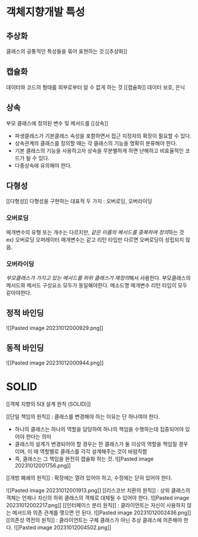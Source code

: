 # 객체지향개발 특성
## 추상화
클래스의 공통적인 특성들을 묶어 표현하는 것
[[추상화]]
## 캡슐화
데이터와 코드의 형태를 외부로부터 알 수 없게 하는 것
[[캡슐화]]
데이터 보호, 은닉 
## 상속
부모 클래스에 정의된 변수 및 메서드를
[[상속]]
- 파생클래스가 기본클래스 속성을 포함하면서 접근 지정자의 확장이 필요할 수 있다.
- 상속관계의 클래스를 정의할 때는 각 클래스의 기능을 명확히 분류해야 한다. 
- 기본 클래스의 기능을 사용하고자 상속을 무분별하게 하면 난해하고 비효율적인 코드가 될 수 있다.
- 다중상속에 유의해야 한다.
## 다형성
[[다형성]]
다형성을 구현하는 대표적 두 가지 : 오버로딩, 오버라이딩
### 오버로딩
매개변수의 유형 또는 개수는 다르지만, *같은 이름의 메서드를 중복하여 정의*하는 것
ex) 오버로딩 오퍼레이터
매개변수는 같고 리턴 타입만 다르면 오버로딩이 성립되지 않음.
### 오버라이딩
*부모클래스가 가지고 있는 메서드를 하위 클래스가 재정의*해서 사용한다.
부모클래스의 메서드와 메서드 구성요소 모두가 동일해야한다.
메소드명 매개변수 리턴 타입이 모두 같아야한다.

## 정적 바인딩
![[Pasted image 20231012000929.png]]
## 동적 바인딩
![[Pasted image 20231012000944.png]]
# SOLID
[[객체 지향의 5대 설계 원칙 (SOLID)]]

[[단일 책임의 원칙]] : 클래스를 변경해야 하는 이유는 단 하나여야 한다.
- 하나의 클래스는 하나의 역할을 담당하여 하나의 책임을 수행하는데 집중되어야 있어야 한다는 의미
- 클래스의 설계가 변경되어야 할 경우는 한 클래스가 둘 이상의 역할을 책임질 경우이며, 이 때 역할별로 클래스를 각각 설계해주는 것이 바람직함
- 즉, 클래스는 그 책임을 완전히 캡슐화 하는 것.
![[Pasted image 20231012001756.png]]

[[개방 폐쇄의 원칙]] : 확장에는 열려 있어야 하고, 수정에는 닫혀 있어야 한다.

![[Pasted image 20231012001913.png]]
[[리스코브 치환의 원칙]] : 상위 클래스의 객체는 언제나 자신의 하위 클래스의 객체로 대체될 수 있어야 한다.
![[Pasted image 20231012002217.png]]
[[인터페이스 분리 원칙]] : 클라이언트는 자신이 사용하지 않는 메서드와 의존 관계를 맺으면 안 된다.
![[Pasted image 20231012002436.png]]
[[의존성 역전의 원칙]] : 클라이언트는 구체 클래스가 아닌 추상 클래스에 의존해야 한다.
![[Pasted image 20231012004502.png]]
